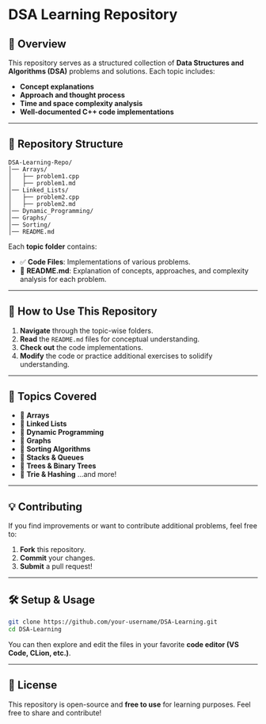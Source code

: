 # DSA Learning Repository

## 📌 Overview
This repository serves as a structured collection of **Data Structures and Algorithms (DSA)** problems and solutions. Each topic includes:
- **Concept explanations**
- **Approach and thought process**
- **Time and space complexity analysis**
- **Well-documented C++ code implementations**

---

## 📂 Repository Structure
```
DSA-Learning-Repo/
│── Arrays/
│   ├── problem1.cpp
│   ├── problem1.md
│── Linked_Lists/
│   ├── problem2.cpp
│   ├── problem2.md
│── Dynamic_Programming/
│── Graphs/
│── Sorting/
│── README.md
```
Each **topic folder** contains:
- ✅ **Code Files**: Implementations of various problems.
- 📄 **README.md**: Explanation of concepts, approaches, and complexity analysis for each problem.

---

## 🚀 How to Use This Repository
1. **Navigate** through the topic-wise folders.
2. **Read** the `README.md` files for conceptual understanding.
3. **Check out** the code implementations.
4. **Modify** the code or practice additional exercises to solidify understanding.

---

## 📖 Topics Covered
- 📌 **Arrays**
- 📌 **Linked Lists**
- 📌 **Dynamic Programming**
- 📌 **Graphs**
- 📌 **Sorting Algorithms**
- 📌 **Stacks & Queues**
- 📌 **Trees & Binary Trees**
- 📌 **Trie & Hashing**
...and more!

---

## 💡 Contributing
If you find improvements or want to contribute additional problems, feel free to:
1. **Fork** this repository.
2. **Commit** your changes.
3. **Submit** a pull request!

---

## 🛠️ Setup & Usage
```sh
git clone https://github.com/your-username/DSA-Learning.git
cd DSA-Learning
```
You can then explore and edit the files in your favorite **code editor (VS Code, CLion, etc.)**.

---

## 📜 License
This repository is open-source and **free to use** for learning purposes. Feel free to share and contribute!

